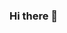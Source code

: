 ### Hi there 👋

<!--
**Ralph-Fonz/Ralph-Fonz** is a ✨ _special_ ✨ repository because its `README.md` (this file) appears on your GitHub profile.

Here are some ideas to get you started:
- ❤️ I'm into .NET, and open-source 
- 🔭 I’m currently working on integrating webhook to porcess ADFS requests
- 🌱 I’m currently learning Whitehat Hacking via Udemy
- 👯 I’m looking to collaborate on ...
- 💬 Ask me about ...
- 📫 How to reach me: [@Ralph_fonz](https://www.instagram.com/ralph_fonz/)
- ⚡ Fun fact: My outdoor activity includes working on cars and offroading
-->
